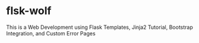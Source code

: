 # flsk-wolf
This is a Web Development using Flask Templates, Jinja2 Tutorial, Bootstrap Integration, and Custom Error Pages
